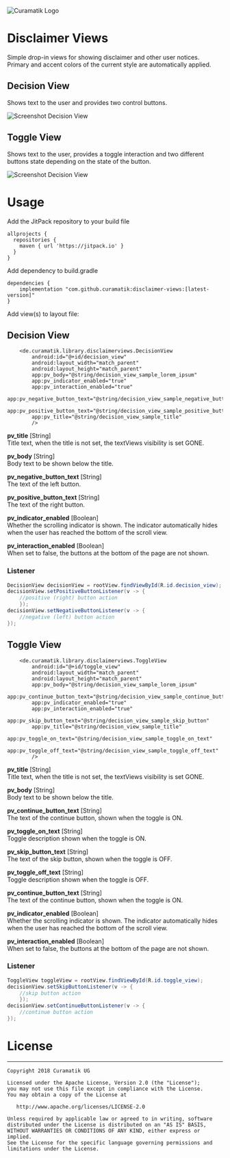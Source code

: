 
![Curamatik Logo](img/curamatik_logo.png)
# Disclaimer Views

Simple drop-in views for showing disclaimer and other user notices.
Primary and accent colors of the current style are automatically applied. 

## Decision View

Shows text to the user and provides two control buttons.

![Screenshot Decision View](img/screenshot_1.png)

## Toggle View

Shows text to the user, provides a toggle interaction and two different buttons state depending on the state of the button.

![Screenshot Decision View](img/screenshot_2.png)


# Usage

Add the JitPack repository to your build file

```
allprojects {
  repositories {
    maven { url 'https://jitpack.io' }
  }
}
```

Add dependency to build.gradle

```
dependencies {
    implementation "com.github.curamatik:disclaimer-views:[latest-version]"
}
```

Add view(s) to layout file:

## Decision View

```
    <de.curamatik.library.disclaimerviews.DecisionView
        android:id="@+id/decision_view"
        android:layout_width="match_parent"
        android:layout_height="match_parent"
        app:pv_body="@string/decision_view_sample_lorem_ipsum"
        app:pv_indicator_enabled="true"
        app:pv_interaction_enabled="true"
        app:pv_negative_button_text="@string/decision_view_sample_negative_button"
        app:pv_positive_button_text="@string/decision_view_sample_positive_button"
        app:pv_title="@string/decision_view_sample_title"
        />

```

__pv_title__ [String]  
Title text, when the title is not set, the textViews visibility is set GONE.

__pv_body__ [String]  
Body text to be shown below the title.

__pv_negative_button_text__ [String]  
The text of the left button.

__pv_positive_button_text__ [String]  
The text of the right button.

__pv_indicator_enabled__ [Boolean]  
Whether the scrolling indicator is shown. The indicator automatically hides when the user has reached the bottom of the scroll view. 

__pv_interaction_enabled__ [Boolean]  
When set to false, the buttons at the bottom of the page are not shown.

### Listener

```java
DecisionView decisionView = rootView.findViewById(R.id.decision_view);
decisionView.setPositiveButtonListener(v -> {
    //positive (right) button action
    });
decisionView.setNegativeButtonListener(v -> {
    //negative (left) button action
});
```

## Toggle View

```
    <de.curamatik.library.disclaimerviews.ToggleView
        android:id="@+id/toggle_view"
        android:layout_width="match_parent"
        android:layout_height="match_parent"
        app:pv_body="@string/decision_view_sample_lorem_ipsum"
        app:pv_continue_button_text="@string/decision_view_sample_continue_button"
        app:pv_indicator_enabled="true"
        app:pv_interaction_enabled="true"
        app:pv_skip_button_text="@string/decision_view_sample_skip_button"
        app:pv_title="@string/decision_view_sample_title"
        app:pv_toggle_on_text="@string/decision_view_sample_toggle_on_text"
        app:pv_toggle_off_text="@string/decision_view_sample_toggle_off_text"
        />

```

__pv_title__ [String]  
Title text, when the title is not set, the textViews visibility is set GONE.

__pv_body__ [String]  
Body text to be shown below the title.

__pv_continue_button_text__ [String]  
The text of the continue button, shown when the toggle is ON.

__pv_toggle_on_text__ [String]  
Toggle description shown when the toggle is ON.

__pv_skip_button_text__ [String]  
The text of the skip button, shown when the toggle is OFF.

__pv_toggle_off_text__ [String]  
Toggle description shown when the toggle is OFF.

__pv_continue_button_text__ [String]  
The text of the continue button, shown when the toggle is ON.

__pv_indicator_enabled__ [Boolean]  
Whether the scrolling indicator is shown. The indicator automatically hides when the user has reached the bottom of the scroll view. 

__pv_interaction_enabled__ [Boolean]  
When set to false, the buttons at the bottom of the page are not shown.

### Listener

```java
ToggleView toggleView = rootView.findViewById(R.id.toggle_view);
decisionView.setSkipButtonListener(v -> {
    //skip button action
    });
decisionView.setContinueButtonListener(v -> {
    //continue button action
});
```

# License
-------

    Copyright 2018 Curamatik UG

    Licensed under the Apache License, Version 2.0 (the "License");
    you may not use this file except in compliance with the License.
    You may obtain a copy of the License at

       http://www.apache.org/licenses/LICENSE-2.0

    Unless required by applicable law or agreed to in writing, software
    distributed under the License is distributed on an "AS IS" BASIS,
    WITHOUT WARRANTIES OR CONDITIONS OF ANY KIND, either express or implied.
    See the License for the specific language governing permissions and
    limitations under the License.




